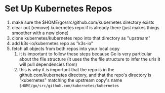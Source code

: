 # Set Up Kubernetes Repos

1. make sure the $HOME/go/src/github.com/kubernetes directory exists
1. clear out (remove) kubernetes repo if is already there (just makes things smoother with a new clone)
1. clone kubernetes/kubernetes repo into that directory as "upstream"
1. add k3s-io/kubernetes repo as "k3s-io"
1. fetch all objects from both repos into your local copy
   1. it is important to follow these steps because Go is very particular about the file structure (it uses the the file structure to infer the urls it will pull dependencies from)
   1. this is why it is important that the repo is in the github.com/kubernetes directory, and that the repo's directory is "kubernetes" matching the upstream copy's name `$HOME/go/src/github.com/kubernetes/kubernetes`
